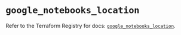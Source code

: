 # `google_notebooks_location`

Refer to the Terraform Registry for docs: [`google_notebooks_location`](https://registry.terraform.io/providers/hashicorp/google/6.34.1/docs/resources/notebooks_location).
